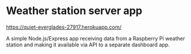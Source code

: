 # Weather station server app

<https://quiet-everglades-27917.herokuapp.com/>

A simple Node.js/Express app receiving data from a Raspberry Pi weather station and making it available via API to a separate dashboard app.
